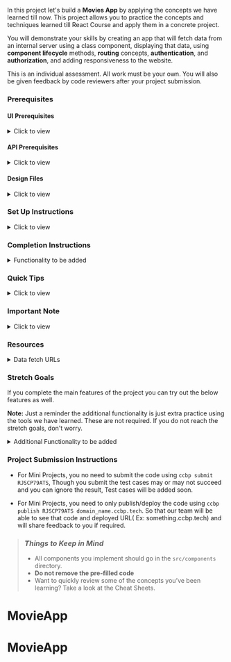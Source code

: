 In this project let's build a **Movies App** by applying the concepts we have learned till now. This project allows you to practice the concepts and techniques learned till React Course and apply them in a concrete project.

You will demonstrate your skills by creating an app that will fetch data from an internal server using a class component, displaying that data, using **component lifecycle** methods, **routing** concepts, **authentication**, and **authorization**, and adding responsiveness to the website.

This is an individual assessment. All work must be your own. You will also be given feedback by code reviewers after your project submission.

### Prerequisites

#### UI Prerequisites

<details>
<summary>Click to view</summary>

- What is Figma?
  - Figma is a vector graphics editor and prototyping tool which is primarily web-based. You can check more info on the <a href="https://www.figma.com/" target="_blank">Website</a>.
- Create a Free account in Figma
  - Kindly follow the instructions as shown in <a href="https://www.youtube.com/watch?v=hrHL2VLMl7g&t=37s" target="_blank">this</a> video to create a Free Figma account.
- How to Check CSS in Figma?
  - Kindly follow the instructions as shown in <a href="https://www.youtube.com/watch?v=B242nuM3y2s" target="_blank">this</a> video to check CSS in the Figma screen.
- Export Images in Figma screen
  - Kindly follow the instructions as shown in <a href="https://www.youtube.com/watch?v=NpzL1MONwaw" target="_blank">this</a> video to export images from the Figma screen.
  - Check <a href="https://help.trydesignlab.com/hc/en-us/articles/360011010634-How-do-I-export-images-and-PDFs-from-Sketch-or-Figma-in-my-short-course-" target="_blank">this</a> reference docs to export images in Figma screen.

</details>

#### API Prerequisites

<details>
<summary>Click to view</summary>

- What is TMDb?
  - TMDb has an open API allowing people freely access the information programmatically. TMDb offers a powerful API service that is free to use as long as you properly attribute us as the source of the data and/or images you use. You can check it out <a href="https://www.themoviedb.org/" target="_blank">here</a>.
- Create a Free account in TMDb
  - Kindly follow the instructions as shown in <a href="https://www.youtube.com/watch?v=mbImkkJFxBs" target="_blank">this</a> video to create the TMDb Account to use the APIs.
- API Key
  - After creating your free TMDb account. You can see your API Key (v3 auth) in <a href="https://www.themoviedb.org/settings/api" target="_blank">this</a>.
  - After everything is successfully done, you should have an API key similar to `521a30043599bb08p45f4d9ff35fbad8`. This will be used to make further API requests.

</details>

#### Design Files

<details>
<summary>Click to view</summary>

- You can check the **Design Files** for different devices <a href="https://www.figma.com/file/tPdVlj0p5PESmymNkHYVgk/Movies_App?node-id=0%3A1" target="_blank">here</a>.

</details>

### Set Up Instructions

<details>
<summary>Click to view</summary>

- Download dependencies by running `npm install`
- Start up the app using `npm start`
</details>

### Completion Instructions

<details>
<summary>Functionality to be added</summary>

The app must have the following functionalities

- Login Route
  - Users should be able to login to their account by entering a valid username and password.
- Users should be able to navigate to Home, popular, account routes using links in Navbar.
- When the data is being fetched then the Loading view should be displayed to the user.
- Users should be able to view the website responsively in mobile view, tablet view as well
- Home Route
  - Users should be able to see Random Originals movie title and movie poster with its details.
  - Users should be able to navigate to Home route when clicking on **MOVIES** logo.
  - Users should be able to see Originals,Trending now movies, Top Rated Collections
  - The collections should be horizontally scrollable.
  - Users should be able to see the footer as shown in figma
  - Users should be able to see Home with highlighted text in Navbar.
- Specific Movie details Route
  - When users click a movie in a particular collection, it should open a new page with respective movie details
  - Users should be able to see similar movies sections as shown in the figma screens.
- Search Functionality
  - Users should be able to search for movie titles.
  - Users should be able to browse search results using pagination buttons.
  - When the user provides the movie name which is not in the database then the No results view should be displayed.
  - When the users click a movie, it should open a new page with respective movie details
- Popular Movies Route
  - Users should be able to select and view popular movies using the Popular link in the navbar in a separate page.
  - Users can browse popular movies using pagination buttons.
  - When users click a movie, it should open a new page with respective movie details
  - Users should be able to see the footer as shown in figma
  - Users should be able to see Popular with highlighted text in Navbar
- Account Route
  - Users should be able to select and view basic account details using the Profile Icon in the navbar in a separate page.
  - Users should be able to logout from accounts page
- When the users enter invalid route in the URL then the Lost your Way Route should be displayed.

</details>

### Quick Tips

<details>
<summary>Click to view</summary>

- You can use React-slick third party library to implement carousel
  - React Slick <a href="https://react-slick.neostack.com/docs/get-started" target="_blank">Documentation</a>
  - React Slick implementation <a href="https://codesandbox.io/s/w7z4v" target="_blank">CodeSandbox</a>

</details>

### Important Note

<details>
<summary>Click to view</summary>

- Use the below prefix to access movie images or poster images from the keys - `backdrop_path` or `poster_path` in the API response

  ```js
  'https://image.tmdb.org/t/p/original/{backdrop_path}'

  ```

  ```js
  'https://image.tmdb.org/t/p/original/{poster_path}'

  ```

- Check the usage in <a href="https://developers.themoviedb.org/3/configuration/get-api-configuration" target="_blank">this</a>

</details>

### Resources

<details>
<summary>Data fetch URLs</summary>

- **Note:** Use the values in the APIs as shown below

  - Use your TMDB API Key (v3 auth) in place of API_KEY
  - Use respective movie id in place of MOVIE_ID
  - Use respective page number in place of PAGE_NUMBER
  - Use respective query in place of QUERY
  - Use the below sample code snippet to make a POST request on Login using **TMDb username** and **TMDb password**

    ```js
    const options = {
      method: 'POST',
      body: JSON.stringify(userDetails),
      headers: {
        'Content-type': 'application/json',
      },
    }
    ```

- Login

  - Get Request Token :

    ```js
    'https://api.themoviedb.org/3/authentication/token/new?api_key={API_KEY}'

    ```

    - Check the usage of <a href="https://developers.themoviedb.org/3/authentication/create-request-token" target="_blank">this</a> API

  - Login using TMDb Username and Password :

    ```js
    'https://api.themoviedb.org/3/authentication/token/validate_with_login?api_key={API_KEY}'

    ```

  - Sample request object :

    ```json
    {
      "username": "rahul",
      "password": "ccbp123",
      "request_token": "1234abcd5678"
    }
    ```

    - Check the usage of <a href="https://developers.themoviedb.org/3/authentication/validate-request-token" target="_blank">this</a> API

- Home Route:

  - Get Trending Movies :

    ```js
    'https://api.themoviedb.org/3/trending/all/week?api_key={API_KEY}'

    ```

    - Check the usage of <a href="https://developers.themoviedb.org/3/trending/get-trending" target="_blank">this</a> API

  - Get Top Rated Movies :

    ```js
    'https://api.themoviedb.org/3/movie/top_rated?api_key={API_KEY}&language=en-US'

    ```

    - Check the usage of <a href="https://developers.themoviedb.org/3/movies/get-top-rated-movies" target="_blank">this</a> API

  - Get Originals :

    ```js
    'https://api.themoviedb.org/3/discover/tv?api_key={API_KEY}'

    ```

    - Check the usage of <a href="https://developers.themoviedb.org/3/discover/tv-discover" target="_blank">this</a> API

- Specific Movie Details Route:

  - Get Movie Details :

    ```js
    'https://api.themoviedb.org/3/movie/{MOVIE_ID}?api_key={API_KEY}&language=en-US'

    ```

    - Check the usage of <a href="https://developers.themoviedb.org/3/movies/get-movie-details" target="_blank">this</a> API

  - Get Similar Movies :

    ```js
    'https://api.themoviedb.org/3/movie/{MOVIE_ID}/similar?api_key={API_KEY}&language=en-US&page={PAGE_NUMBER}'

    ```

    - Check the usage of <a href="https://developers.themoviedb.org/3/movies/get-similar-movies" target="_blank">this</a> API

- Search Movies:

  ```js
  'https://api.themoviedb.org/3/search/movie?api_key={API_KEY}&language=en-US&query={QUERY}&page={PAGE_NUMBER}'

  ```

  - Check the usage of <a href="https://developers.themoviedb.org/3/search/search-movies" target="_blank">this</a> API

- Popular Movies Route:

  - Get Popular Movies :

    ```js
    'https://api.themoviedb.org/3/movie/popular?api_key={API_KEY}&language=en-US&page={PAGE_NUMBER}'

    ```

    - Check the usage of <a href="https://developers.themoviedb.org/3/movies/get-popular-movies" target="_blank">this</a> API

</details>

### Stretch Goals

If you complete the main features of the project you can try out the below features as well.

**Note:** Just a reminder the additional functionality is just extra practice using the tools we have learned. These are not required. If you do not reach the stretch goals, don't worry.

<details>
<summary>Additional Functionality to be added</summary>

- TV Shows Route
  - Users should be able to select and view TV shows using the TV Shows link in the navbar in a separate page.
  - TV Shows should have genre filter
  - Users can browse TV shows using pagination buttons.
  - Users should be able to search for TV Shows as well.
- Multiple Profiles Functionality:
  - User should be able to add multiple profiles
  - User should be able to manage profile functionality
- Animation Functionality:
  - When a user hover particular movie then it should show about more details of a title with scaled animation.

</details>

### Project Submission Instructions

- For Mini Projects, you no need to submit the code using `ccbp submit RJSCP79ATS`, Though you submit the test cases may or may not succeed and you can ignore the result, Test cases will be added soon.

- For Mini Projects, you need to only publish/deploy the code using `ccbp publish RJSCP79ATS domain_name.ccbp.tech`. So that our team will be able to see that code and deployed URL( Ex: something.ccbp.tech) and will share feedback to you if required.

> ### _Things to Keep in Mind_
>
> - All components you implement should go in the `src/components` directory.
> - **Do not remove the pre-filled code**
> - Want to quickly review some of the concepts you’ve been learning? Take a look at the Cheat Sheets.
# MovieApp
# MovieApp
